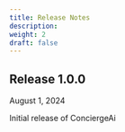 ```yaml
---
title: Release Notes
description:
weight: 2
draft: false
---
```


## Release 1.0.0

August 1, 2024

Initial release of ConciergeAi
